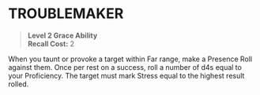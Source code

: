 # TROUBLEMAKER

> **Level 2 Grace Ability**  
> **Recall Cost:** 2

When you taunt or provoke a target within Far range, make a Presence Roll against them. Once per rest on a success, roll a number of d4s equal to your Proficiency. The target must mark Stress equal to the highest result rolled.